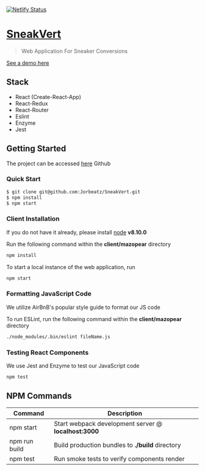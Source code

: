 [![Netlify Status](https://api.netlify.com/api/v1/badges/b938180f-d803-4928-9845-356108d52354/deploy-status)](https://app.netlify.com/sites/sneakvert-dev/deploys)

# [SneakVert](https://github.com/Jorbeatz/SneakVert)
> Web Application For Sneaker Conversions

[See a demo here](https://sneakvert-dev.netlify.com/)

## Stack
*	React (Create-React-App)
* 	React-Redux
*  	React-Router
*  	Eslint
*   Enzyme
*   Jest

## Getting Started
The project can be accessed [here](https://github.com/Jorbeatz/SneakVert) Github

### Quick Start
```bash
$ git clone git@github.com:Jorbeatz/SneakVert.git
$ npm install
$ npm start
```

### Client Installation
If you do not have it already, please install [node](https://nodejs.org/en/) **v8.10.0**

Run the following command within the **client/mazopear** directory
```bash
npm install
```

To start a local instance of the web application, run
```bash
npm start
```

### Formatting JavaScript Code
We utilize AirBnB's popular style guide to format our JS code

To run ESLint, run the following command within the **client/mazopear** directory
```bash
./node_modules/.bin/eslint fileName.js
```
### Testing React Components
We use Jest and Enzyme to test our JavaScript code

```bash
npm test
```

## NPM Commands

|Command|Description|
|---|---|
|npm start|Start webpack development server @ **localhost:3000**|
|npm run build|Build production bundles to **./build** directory|
|npm test|Run smoke tests to verify components render|
